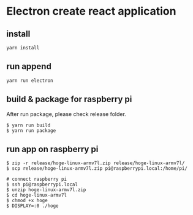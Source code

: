 # Electron create react application

## install
```
yarn install
```
## run append

```
yarn run electron
```

## build & package for raspberry pi

After run package, please check release folder.
```
$ yarn run build
$ yarn run package
```

## run app on raspberry pi

```
$ zip -r release/hoge-linux-armv7l.zip release/hoge-linux-armv7l/
$ scp release/hoge-linux-armv7l.zip pi@raspberrypi.local:/home/pi/

# connect raspberry pi
$ ssh pi@raspberrypi.local
$ unzip hoge-linux-armv7l.zip
$ cd hoge-linux-armv7l
$ chmod +x hoge
$ DISPLAY=:0 ./hoge
```
